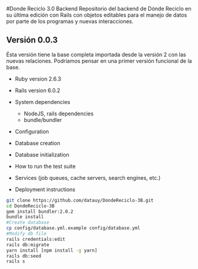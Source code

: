 #Donde Reciclo 3.0 Backend
Repositorio del backend de Dónde Reciclo en su última edición con Rails con objetos editables para el manejo de datos por parte de los programas y nuevas interacciones.
## Versión 0.0.3
Ésta versión tiene la base completa importada desde la versión 2 con las nuevas relaciones. Podríamos pensar en una primer versión funcional de la base.

* Ruby version 2.6.3  

* Rails version 6.0.2

* System dependencies
  - NodeJS, rails dependencies  
  - bundle/bundler

* Configuration

* Database creation

* Database initialization

* How to run the test suite

* Services (job queues, cache servers, search engines, etc.)

* Deployment instructions

```bash
git clone https://github.com/datauy/DondeReciclo-3B.git
cd DondeReciclo-3B
gem install bundler:2.0.2
bundle install
#Create database
cp config/database.yml.example config/database.yml
#Modify db file
rails credentials:edit
rails db:migrate
yarn install [npm install -g yarn]
rails db:seed
rails s
```

